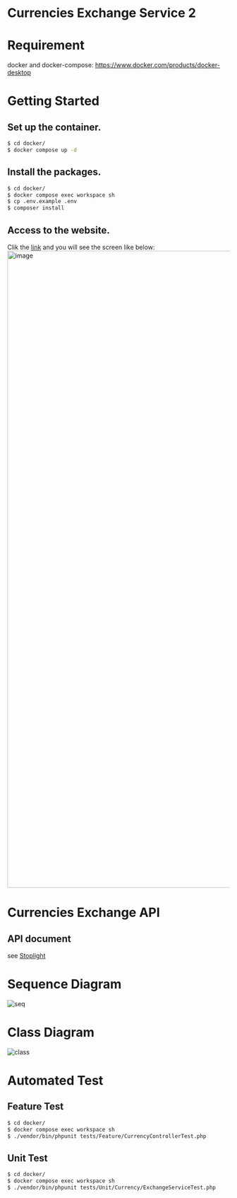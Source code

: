 # Currencies Exchange Service 2

# Requirement
docker and docker-compose: https://www.docker.com/products/docker-desktop

# Getting Started
## Set up the container.
```bash
$ cd docker/
$ docker compose up -d
```

## Install the packages.
```bash
$ cd docker/
$ docker compose exec workspace sh
$ cp .env.example .env
$ composer install
```

## Access to the website.
Clik the [link](http://localhost:9001/) and you will see the screen like below:
<img width="1440" alt="image" src="https://user-images.githubusercontent.com/33183531/179238560-86556188-fe1f-4faa-ba82-2a37510174bf.png">

# Currencies Exchange API
## API document
see [Stoplight](https://currency.stoplight.io/docs/currency/branches/main/4f0802bbb1fc7-exchange-the-currencies)

# Sequence Diagram
![seq](https://user-images.githubusercontent.com/33183531/179241117-e3808b47-715f-403b-af15-573ddd3254f3.png)

# Class Diagram
![class](https://user-images.githubusercontent.com/33183531/179243350-f382c7ef-7005-488a-9ac1-a318f8580915.png)

# Automated Test
## Feature Test
```bash
$ cd docker/
$ docker compose exec workspace sh
$ ./vendor/bin/phpunit tests/Feature/CurrencyControllerTest.php
```

## Unit Test
```bash
$ cd docker/
$ docker compose exec workspace sh
$ ./vendor/bin/phpunit tests/Unit/Currency/ExchangeServiceTest.php
```

